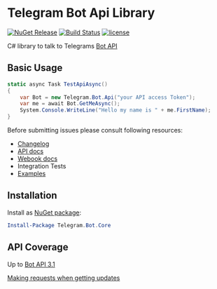 # Telegram Bot Api Library

[![NuGet Release](https://img.shields.io/nuget/vpre/Telegram.Bot.Core.svg?maxAge=3600)](https://www.nuget.org/packages/Telegram.Bot.Core)
[![Build Status](https://travis-ci.org/TelegramBots/Telegram.Bot.Core.svg?branch=master)](https://travis-ci.org/TelegramBots/Telegram.Bot.Core)
[![license](https://img.shields.io/github/license/TelegramBots/Telegram.Bot.Core.svg)](https://github.com/TelegramBots/Telegram.Bot.Core/blob/master/LICENSE)

C# library to talk to Telegrams [Bot API](https://core.telegram.org/bots/api)

## Basic Usage

```c#
static async Task TestApiAsync()
{
    var Bot = new Telegram.Bot.Api("your API access Token");
    var me = await Bot.GetMeAsync();
    System.Console.WriteLine("Hello my name is " + me.FirstName);
}
```

Before submitting issues please consult following resources:

* [Changelog](https://github.com/TelegramBots/Telegram.Bot.Core/blob/master/CHANGELOG.md)
* [API docs](https://core.telegram.org/bots/api)
* [Webook docs](https://core.telegram.org/bots/webhooks)
* Integration Tests
* [Examples](https://github.com/MrRoundRobin/telegram.bot.examples)

## Installation

Install as [NuGet package](https://www.nuget.org/packages/Telegram.Bot.Core):

```powershell
Install-Package Telegram.Bot.Core
```

## API Coverage

Up to [Bot API 3.1](https://core.telegram.org/bots/api-changelog#june-30-2017)

[Making requests when getting updates](https://core.telegram.org/bots/api#making-requests-when-getting-updates)
